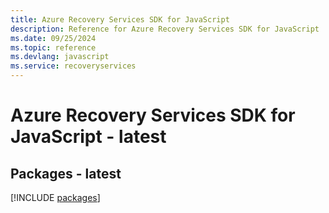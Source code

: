 ```yaml
---
title: Azure Recovery Services SDK for JavaScript
description: Reference for Azure Recovery Services SDK for JavaScript
ms.date: 09/25/2024
ms.topic: reference
ms.devlang: javascript
ms.service: recoveryservices
---
```

# Azure Recovery Services SDK for JavaScript - latest
## Packages - latest
[!INCLUDE [packages](recovery-services-index.md)]